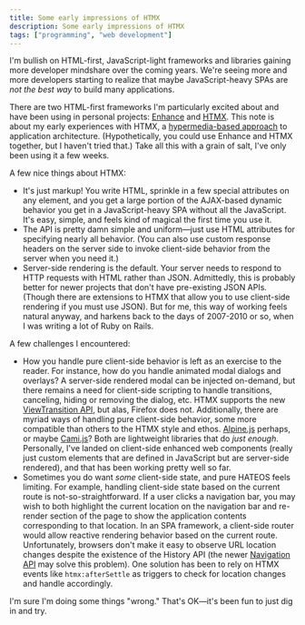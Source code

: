 ```yaml
---
title: Some early impressions of HTMX
description: Some early impressions of HTMX
tags: ["programming", "web development"]
---
```


I'm bullish on HTML-first, JavaScript-light frameworks and libraries gaining more developer mindshare over the coming years. We're seeing more and more developers starting to realize that maybe JavaScript-heavy SPAs are *not the best way* to build many applications.

There are two HTML-first frameworks I'm particularly excited about and have been using in personal projects: [Enhance](http://enhance.dev) and [HTMX](https://htmx.org/). This note is about my early experiences with HTMX, a [hypermedia-based approach](https://hypermedia.systems/) to application architecture. (Hypothetically, you could use Enhance and HTMX together, but I haven't tried that.) Take all this with a grain of salt, I've only been using it a few weeks.

A few nice things about HTMX:
- It's just markup! You write HTML, sprinkle in a few special attributes on any element, and you get a large portion of the AJAX-based dynamic behavior you get in a JavaScript-heavy SPA without all the JavaScript. It's easy, simple, and feels kind of magical the first time you use it.
- The API is pretty damn simple and uniform—just use HTML attributes for specifying nearly all behavior. (You can also use custom response headers on the server side to invoke client-side behavior from the server when you need it.)
- Server-side rendering is the default. Your server needs to respond to HTTP requests with HTML rather than JSON. Admittedly, this is probably better for newer projects that don't have pre-existing JSON APIs. (Though there are extensions to HTMX that allow you to use client-side rendering if you must use JSON). But for me, this way of working feels natural anyway, and harkens back to the days of 2007-2010 or so, when I was writing a lot of Ruby on Rails.

A few challenges I encountered:
- How you handle pure client-side behavior is left as an exercise to the reader. For instance, how do you handle animated modal dialogs and overlays? A server-side rendered modal can be injected on-demand, but there remains a need for client-side scripting to handle transitions, canceling, hiding or removing the dialog, etc. HTMX supports the new [ViewTransition API](https://developer.mozilla.org/en-US/docs/Web/API/View_Transitions_API), but alas, Firefox does not. Additionally, there are myriad ways of handling pure client-side behavior, some more compatible than others to the HTMX style and ethos. [Alpine.js](https://alpinejs.dev/) perhaps, or maybe [Cami.js](https://github.com/kennyfrc/cami.js)? Both are lightweight libraries that do *just enough*. Personally, I've landed on client-side enhanced web components (really just custom elements that are defined in JavaScript but are server-side rendered), and that has been working pretty well so far.
- Sometimes you do want *some* client-side state, and pure HATEOS feels limiting. For example, handling client-side state based on the current route is not-so-straightforward. If a user clicks a navigation bar, you may wish to both highlight the current location on the navigation bar and re-render section of the page to show the application contents corresponding to that location. In an SPA framework, a client-side router would allow reactive rendering behavior based on the current route. Unfortunately, browsers don't make it easy to observe URL location changes despite the existence of the History API (the newer [Navigation API](https://developer.mozilla.org/en-US/docs/Web/API/Navigation_API) may solve this problem). One solution has been to rely on HTMX events like `htmx:afterSettle` as triggers to check for location changes and handle accordingly.

I'm sure I'm doing some things "wrong." That's OK—it's been fun to just dig in and try.
